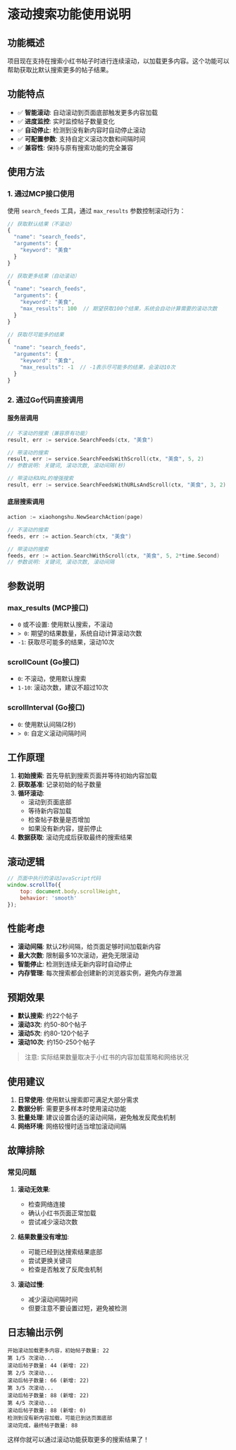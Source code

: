 # 滚动搜索功能使用说明

## 功能概述

项目现在支持在搜索小红书帖子时进行连续滚动，以加载更多内容。这个功能可以帮助获取比默认搜索更多的帖子结果。

## 功能特点

- ✅ **智能滚动**: 自动滚动到页面底部触发更多内容加载
- ✅ **进度监控**: 实时监控帖子数量变化
- ✅ **自动停止**: 检测到没有新内容时自动停止滚动
- ✅ **可配置参数**: 支持自定义滚动次数和间隔时间
- ✅ **兼容性**: 保持与原有搜索功能的完全兼容

## 使用方法

### 1. 通过MCP接口使用

使用 `search_feeds` 工具，通过 `max_results` 参数控制滚动行为：

```javascript
// 获取默认结果（不滚动）
{
  "name": "search_feeds",
  "arguments": {
    "keyword": "美食"
  }
}

// 获取更多结果（自动滚动）
{
  "name": "search_feeds", 
  "arguments": {
    "keyword": "美食",
    "max_results": 100  // 期望获取100个结果，系统会自动计算需要的滚动次数
  }
}

// 获取尽可能多的结果
{
  "name": "search_feeds",
  "arguments": {
    "keyword": "美食", 
    "max_results": -1  // -1表示尽可能多的结果，会滚动10次
  }
}
```

### 2. 通过Go代码直接调用

#### 服务层调用

```go
// 不滚动的搜索（兼容原有功能）
result, err := service.SearchFeeds(ctx, "美食")

// 带滚动的搜索
result, err := service.SearchFeedsWithScroll(ctx, "美食", 5, 2)
// 参数说明: 关键词, 滚动次数, 滚动间隔(秒)

// 带滚动和URL的增强搜索
result, err := service.SearchFeedsWithURLsAndScroll(ctx, "美食", 3, 2)
```

#### 底层搜索调用

```go
action := xiaohongshu.NewSearchAction(page)

// 不滚动的搜索
feeds, err := action.Search(ctx, "美食")

// 带滚动的搜索
feeds, err := action.SearchWithScroll(ctx, "美食", 5, 2*time.Second)
// 参数说明: 关键词, 滚动次数, 滚动间隔
```

## 参数说明

### max_results (MCP接口)
- `0` 或不设置: 使用默认搜索，不滚动
- `> 0`: 期望的结果数量，系统自动计算滚动次数
- `-1`: 获取尽可能多的结果，滚动10次

### scrollCount (Go接口)
- `0`: 不滚动，使用默认搜索
- `1-10`: 滚动次数，建议不超过10次

### scrollInterval (Go接口)
- `0`: 使用默认间隔(2秒)
- `> 0`: 自定义滚动间隔时间

## 工作原理

1. **初始搜索**: 首先导航到搜索页面并等待初始内容加载
2. **获取基准**: 记录初始的帖子数量
3. **循环滚动**: 
   - 滚动到页面底部
   - 等待新内容加载
   - 检查帖子数量是否增加
   - 如果没有新内容，提前停止
4. **数据获取**: 滚动完成后获取最终的搜索结果

## 滚动逻辑

```javascript
// 页面中执行的滚动JavaScript代码
window.scrollTo({
    top: document.body.scrollHeight,
    behavior: 'smooth'
});
```

## 性能考虑

- **滚动间隔**: 默认2秒间隔，给页面足够时间加载新内容
- **最大次数**: 限制最多10次滚动，避免无限滚动
- **智能停止**: 检测到连续无新内容时自动停止
- **内存管理**: 每次搜索都会创建新的浏览器实例，避免内存泄漏

## 预期效果

- **默认搜索**: 约22个帖子
- **滚动3次**: 约50-80个帖子  
- **滚动5次**: 约80-120个帖子
- **滚动10次**: 约150-250个帖子

> 注意: 实际结果数量取决于小红书的内容加载策略和网络状况

## 使用建议

1. **日常使用**: 使用默认搜索即可满足大部分需求
2. **数据分析**: 需要更多样本时使用滚动功能
3. **批量处理**: 建议设置合适的滚动间隔，避免触发反爬虫机制
4. **网络环境**: 网络较慢时适当增加滚动间隔

## 故障排除

### 常见问题

1. **滚动无效果**: 
   - 检查网络连接
   - 确认小红书页面正常加载
   - 尝试减少滚动次数

2. **结果数量没有增加**:
   - 可能已经到达搜索结果底部
   - 尝试更换关键词
   - 检查是否触发了反爬虫机制

3. **滚动过慢**:
   - 减少滚动间隔时间
   - 但要注意不要设置过短，避免被检测

## 日志输出示例

```
开始滚动加载更多内容，初始帖子数量: 22
第 1/5 次滚动...
滚动后帖子数量: 44 (新增: 22)
第 2/5 次滚动...
滚动后帖子数量: 66 (新增: 22)
第 3/5 次滚动...
滚动后帖子数量: 88 (新增: 22)
第 4/5 次滚动...
滚动后帖子数量: 88 (新增: 0)
检测到没有新内容加载，可能已到达页面底部
滚动完成，最终帖子数量: 88
```

这样你就可以通过滚动功能获取更多的搜索结果了！
